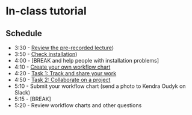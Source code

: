 # In-class tutorial

## Schedule
- 3:30 - [Review the pre-recorded lecture](1_lecture-review.md))
- 3:50 - [Check installation](2_installation_instructions.md))
- 4:00 - [BREAK and help people with installation problems]
- 4:10 - [Create your own workflow chart](3_create-workflow-chart.md)
- 4:20 - [Task 1: Track and share your work](4_task-1_track-and-share-your-work.md)
- 4:50 - [Task 2: Collaborate on a project](5_task-2_collaborate-with-a-partner.md)
- 5:10 - Submit your workflow chart (send a photo to Kendra Oudyk on Slack)
- 5:15 - [BREAK]
- 5:20 - Review workflow charts and other questions